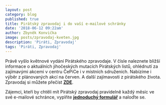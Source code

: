 ```yaml
---
layout: post
category: blog
published: true
title: Pirátský zpravodaj i do vaší e-mailové schránky
date: '2018-06-12 09:22am'
author: Zbyněk Konvička
image: posts/zpravodaj-kveten.jpg
description: 'Piráti, Zpravodaj'
tags: 'Piráti, Zpravodaj'
---
```

Právě vyšlo květnové vydání Pirátského zpravodaje. V čísle naleznete bližší informace o aktuálních jihočeských mutacích Pirátských listů, ohlédnutí za zajímavými akcemi v centru ČePiCe i v místních sdruženích. Nabízíme i výběr z plánovaných akcí na červen. A další zajímavosti z pirátského života. Zpravodaj si můžete přečíst [**ZDE**](https://cb.pirati.czzpravodaj_kveten.pdf).

Zájemci, kteří by chtěli mít Pirátský zpravodaj pravidelně každý měsíc ve své e-mailové schránce, vyplňte [**jednoduchý formulář**](https://nalodeni.pirati.cz/) a naloďte se.
